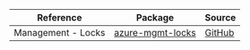 | Reference | Package | Source |
|---|---|---|
|Management - Locks|[azure-mgmt-locks](https://repo1.maven.org/maven2/com/microsoft/azure/azure-mgmt-locks)|[GitHub](https://github.com/Azure/azure-sdk-for-java)|
